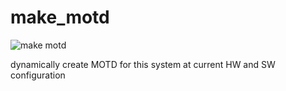 # make_motd

![make motd](https://chrisrmiller.com/content/images/2017/09/debian_motd-banner-1.png)


dynamically create  MOTD for this system at current HW and SW configuration


